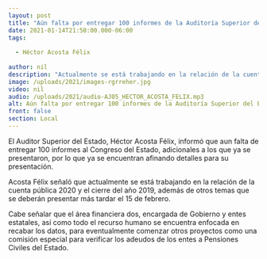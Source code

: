 ```yaml
---
layout: post
title: "Aún falta por entregar 100 informes de la Auditoría Superior del Estado al Congreso"
date: 2021-01-14T21:50:00.000-06:00
tags:
  
  - Héctor Acosta Félix
  
author: nil
description: "Actualmente se está trabajando en la relación de la cuenta pública 2020 y el cierre del año 2019"
image: /uploads/2021/images-rgrreher.jpg
video: nil
audio: /uploads/2021/audio-AJ05_HECTOR_ACOSTA_FELIX.mp3
alt: Aún falta por entregar 100 informes de la Auditoría Superior del Estado al Congreso
front: false
section: Local
---
```


El Auditor Superior del Estado, Héctor Acosta Félix, informó que aun falta de entregar 100 informes al Congreso del Estado, adicionales a los que ya se presentaron, por lo que ya se encuentran afinando detalles para su presentación.

Acosta Félix señaló que actualmente se está trabajando en la relación de la cuenta pública 2020 y el cierre del año 2019, además de otros temas que se deberán presentar más tardar el 15 de febrero.

Cabe señalar que el área financiera dos, encargada de Gobierno y entes estatales, así como todo el recurso humano se encuentra enfocada en recabar los datos, para eventualmente comenzar otros proyectos como una comisión especial para verificar los adeudos de los entes a Pensiones Civiles del Estado.